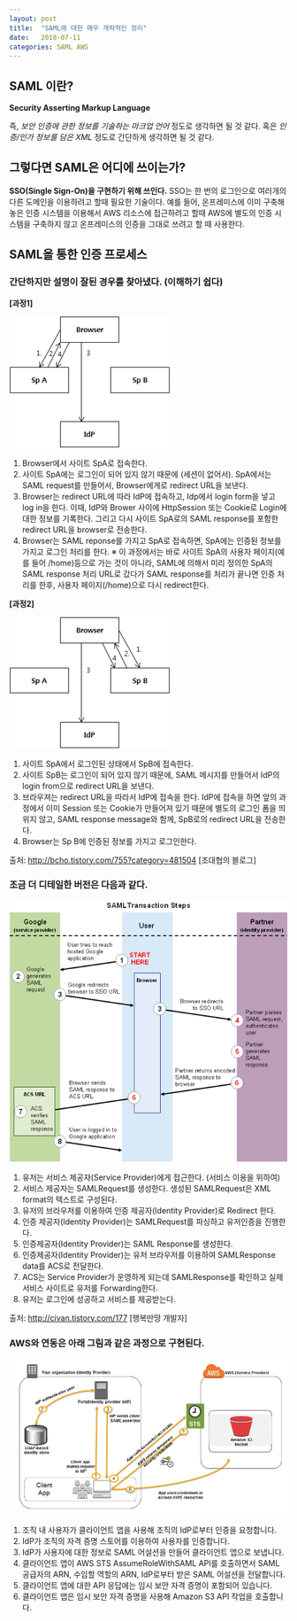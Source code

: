```yaml
---
layout: post
title:  "SAML에 대한 매우 개략적인 정리"
date:   2018-07-11
categories: SAML AWS
---
```



## SAML 이란? 

**Security Asserting Markup Language**

즉, *보안 인증에 관한 정보를 기술하는 마크업 언어* 정도로 생각하면 될 것 같다. 혹은 *인증/인가 정보를 담은 XML* 정도로 간단하게 생각하면 될 것 같다. 

## 그렇다면 SAML은 어디에 쓰이는가?

**SSO(Single Sign-On)을 구현하기 위해 쓰인다.** SSO는 한 번의 로그인으로 여러개의 다른 도메인을 이용하려고 할때 필요한 기술이다. 예를 들어, 온프레미스에 이미 구축해 놓은 인증 시스템을 이용해서 AWS 리소스에 접근하려고 할때 AWS에 별도의 인증 시스템을 구축하지 않고 온프레미스의 인증을 그대로 쓰려고 할 때 사용한다. 

## SAML을 통한 인증 프로세스 

### 간단하지만 설명이 잘된 경우를 찾아냈다. (이해하기 쉽다)

**[과정1]**

![그림1-1](/images/saml_bcho1.png)

1. Browser에서 사이트 SpA로 접속한다.
2. 사이트 SpA에는 로그인이 되어 있지 않기 때문에 (세션이 없어서). SpA에서는 SAML request를 만들어서, Browser에게로 redirect URL을 보낸다.
3. Browser는 redirect URL에 따라 IdP에 접속하고, Idp에서 login form을 넣고 log in을 한다. 이때, IdP와 Brower 사이에 HttpSession 또는 Cookie로 Login에 대한 정보를 기록한다. 그리고 다시 사이트 SpA로의 SAML response를 포함한 redirect URL을 browser로 전송한다.
4. Browser는 SAML reponse를 가지고 SpA로 접속하면, SpA에는 인증된 정보를 가지고 로그인 처리를 한다. ※ 이 과정에서는 바로 사이트 SpA의 사용자 페이지(예를 들어 /home)등으로 가는 것이 아니라, SAML에 의해서 미리 정의한 SpA의 SAML response 처리 URL로 갔다가 SAML response를 처리가 끝나면 인증 처리를 한후, 사용자 페이지(/home)으로 다시 redirect한다.

**[과정2]**

![그림1-2](/images/saml_bcho2.png)

1. 사이트 SpA에서 로그인된 상태에서 SpB에 접속한다.
2. 사이트 SpB는 로그인이 되어 있지 않기 때문에, SAML 메시지를 만들어서 IdP의 login from으로 redirect URL을 보낸다.
3. 브라우져는 redirect URL을 따라서 IdP에 접속을 한다. IdP에 접속을 하면 앞의 과정에서 이미 Session 또는 Cookie가 만들어져 있기 때문에 별도의 로그인 폼을 띄위지 않고, SAML response message와 함께, SpB로의 redirect URL을 전송한다. 
4. Browser는 Sp B에 인증된 정보를 가지고 로그인한다.

출처: http://bcho.tistory.com/755?category=481504 [조대협의 블로그]
<br>

### 조금 더 디테일한 버전은 다음과 같다. 


![그림2](/images/saml_google.gif)

1. 유저는 서비스 제공자(Service Provider)에게 접근한다. (서비스 이용을 위하여)
2. 서비스 제공자는 SAMLRequest를 생성한다. 생성된 SAMLRequest은 XML format의 텍스트로 구성된다.
3. 유저의 브라우저를 이용하여 인증 제공자(Identity Provider)로 Redirect 한다.
4. 인증 제공자(Identity Provider)는 SAMLRequest를 파싱하고 유저인증을 진행한다.
5. 인증제공자(Identity Provider)는 SAML Response를 생성한다.
6. 인증제공자(Identity Provider)는 유저 브라우저를 이용하여 SAMLResponse data를 ACS로 전달한다.
7. ACS는 Service Provider가 운영하게 되는데 SAMLResponse를 확인하고 실제 서비스 사이트로 유저를 Forwarding한다.
8. 유저는 로그인에 성공하고 서비스를 제공받는다.

출처: http://civan.tistory.com/177 [행복만땅 개발자]


### AWS와 연동은 아래 그림과 같은 과정으로 구현된다.

![그림3](/images/saml-based-federation.diagram.png)

1. 조직 내 사용자가 클라이언트 앱을 사용해 조직의 IdP로부터 인증을 요청합니다.
2. IdP가 조직의 자격 증명 스토어를 이용하여 사용자를 인증합니다.
3. IdP가 사용자에 대한 정보로 SAML 어설션을 만들어 클라이언트 앱으로 보냅니다.
4. 클라이언트 앱이 AWS STS AssumeRoleWithSAML API를 호출하면서 SAML 공급자의 ARN, 수임할 역할의 ARN, IdP로부터 받은 SAML 어설션을 전달합니다.
5. 클라이언트 앱에 대한 API 응답에는 임시 보안 자격 증명이 포함되어 있습니다.
6. 클라이언트 앱은 임시 보안 자격 증명을 사용해 Amazon S3 API 작업을 호출합니다.